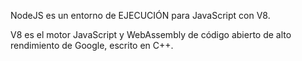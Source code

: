 NodeJS es un entorno de EJECUCIÓN para JavaScript con V8.

V8 es el motor JavaScript y WebAssembly de código abierto de alto rendimiento de Google, escrito en C++.